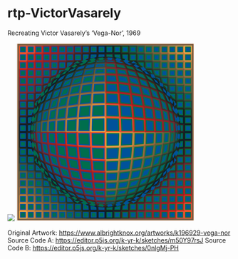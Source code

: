 # rtp-VictorVasarely
Recreating Victor Vasarely’s ‘Vega-Nor’, 1969

<img src="Recr_VictorVasarelyA.gif" width="400" description="Version A"> <img src="Recr_VictorVasarelyB.png" width="400" description="Version B">

Original Artwork: https://www.albrightknox.org/artworks/k196929-vega-nor
Source Code A: https://editor.p5js.org/k-yr-k/sketches/m50Y97rsJ
Source Code B: https://editor.p5js.org/k-yr-k/sketches/0nlgMj-PH
